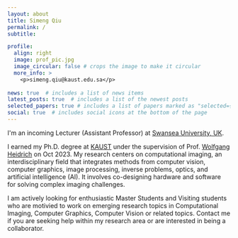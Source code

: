 ```yaml
---
layout: about
title: Simeng Qiu
permalink: /
subtitle:

profile:
  align: right
  image: prof_pic.jpg
  image_circular: false # crops the image to make it circular
  more_info: >
    <p>simeng.qiu@kaust.edu.sa</p>
  
news: true  # includes a list of news items
latest_posts: true  # includes a list of the newest posts
selected_papers: true # includes a list of papers marked as "selected={true}"
social: true  # includes social icons at the bottom of the page
---
```


I'm an incoming Lecturer (Assistant Professor) at [Swansea University, UK](https://www.swansea.ac.uk/). 

I earned my Ph.D. degree at [KAUST](https://www.kaust.edu.sa/en/) under the supervision of Prof. [Wolfgang Heidrich](https://vccimaging.org/People/heidriw/) on Oct 2023. My research centers on computational imaging, an interdisciplinary field that integrates methods from computer vision, computer graphics, image processing, inverse problems, optics, and artificial intelligence (AI). It involves co-designing hardware and software for solving complex imaging challenges.

I am actively looking for enthusiastic Master Students and Visiting students who are motivied to work on emerging research topics in Computational Imaging, Computer Graphics, Computer Vision or related topics. Contact me if you are seeking help within my research area or are interested in being a collaborator.

